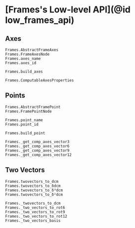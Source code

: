 # [Frames's Low-level API](@id low_frames_api)

## Axes

```@docs
Frames.AbstractFrameAxes
Frames.FrameAxesNode
Frames.axes_name
Frames.axes_id

Frames.build_axes

Frames.ComputableAxesProperties

```

## Points

```@docs
Frames.AbstractFramePoint
Frames.FramePointNode

Frames.point_name
Frames.point_id 

Frames.build_point

Frames._get_comp_axes_vector3
Frames._get_comp_axes_vector6
Frames._get_comp_axes_vector9
Frames._get_comp_axes_vector12

```

## Two Vectors

```@docs
Frames.twovectors_to_dcm 
Frames.twovectors_to_δdcm 
Frames.twovectors_to_δ³dcm 
Frames.twovectors_to_δ²dcm

Frames._twovectors_to_dcm 
Frames._two_vectors_to_rot6
Frames._two_vectors_to_rot9
Frames._two_vectors_to_rot12
Frames._two_vectors_basis

```